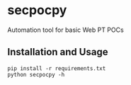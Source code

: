 # secpocpy
Automation tool for basic Web PT POCs

## Installation and Usage
```
pip install -r requirements.txt
python secpocpy -h
```
